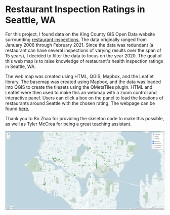 # Restaurant Inspection Ratings in Seattle, WA

For this project, I found data on the King County GIS Open Data website surrounding [restaurant inspections.](https://gis-kingcounty.opendata.arcgis.com/datasets/9b1f71cb62c040ad9537e3c7e8578ed5_857/data?geometry=-122.444%2C47.640%2C-122.183%2C47.680&orderBy=DATE_INSPECTION&orderByAsc=false&where=CITY%20%3D%20%27Seattle%27%20AND%20DATE_INSPECTION%20%3E%3D%20TIMESTAMP%20%272020-01-01%2000%3A00%3A00%27%20AND%20DATE_INSPECTION%20%3C%3D%20TIMESTAMP%20%272020-12-31%2023%3A59%3A59%27) The data originally ranged from January 2006 through February 2021. Since the data was redundant (a restaurant can have several inspections of varying results over the span of 15 years), I decided to filter the data to focus on the year 2020. The goal of this web map is to raise knowledge of restaurant's health inspection ratings in Seattle, WA.

The web map was created using HTML, QGIS, Mapbox, and the Leaflet library. The basemap was created using Mapbox, and the data was loaded into QGIS to create the tilesets using the QMetaTiles plugin. HTML and Leaflet were then used to make this an webmap with a zoom control and interactive panel. Users can click a box on the panel to load the locations of restaurants around Seattle with the chosen rating.
The webpage can be found [here.](https://gracel54.github.io/restaurant-inspections/)

Thank you to Bo Zhao for providing the skeleton code to make this possible, as well as Tyler McCrea for being a great teaching assistant.

![Image of Webpage](/assets/webpageimg.png)
